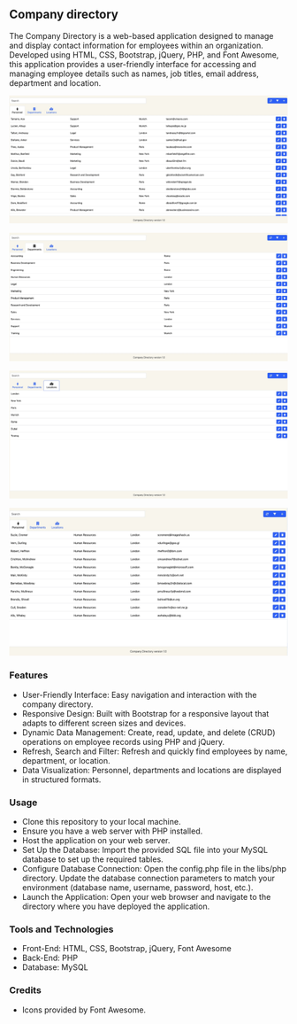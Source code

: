 ## Company directory

The Company Directory is a web-based application designed to manage and display contact information for employees within an organization. Developed using HTML, CSS, Bootstrap, jQuery, PHP, and Font Awesome, this application provides a user-friendly interface for accessing and managing employee details such as names, job titles, email address, department and location.

![personnel](./libs/images/personnel.jpeg)

![department](./libs/images/department.jpeg)

![location](./libs/images/locations.jpeg)

![filter](./libs/images/filter.jpeg)

### Features

- User-Friendly Interface: Easy navigation and interaction with the company directory.
- Responsive Design: Built with Bootstrap for a responsive layout that adapts to different screen sizes and devices.
- Dynamic Data Management: Create, read, update, and delete (CRUD) operations on employee records using PHP and jQuery.
- Refresh, Search and Filter: Refresh and quickly find employees by name, department, or location.
- Data Visualization: Personnel, departments and locations are displayed in structured formats.

### Usage

- Clone this repository to your local machine.
- Ensure you have a web server with PHP installed.
- Host the application on your web server.
- Set Up the Database: Import the provided SQL file into your MySQL database to set up the required tables.
- Configure Database Connection: Open the config.php file in the libs/php directory. Update the database connection parameters to match your environment (database name, username, password, host, etc.).
- Launch the Application: Open your web browser and navigate to the directory where you have deployed the application.

### Tools and Technologies

- Front-End: HTML, CSS, Bootstrap, jQuery, Font Awesome
- Back-End: PHP
- Database: MySQL

### Credits

- Icons provided by Font Awesome.
